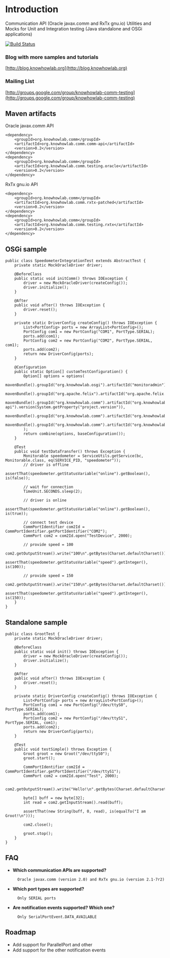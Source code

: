 # Introduction

Communication API (Oracle javax.comm and RxTx gnu.io) Utilities and Mocks
for Unit and Integration testing (Java standalone and OSGi applications)

[![Build Status](https://travis-ci.org/knowhowlab/org.knowhowlab.comm.testing.svg?branch=master)](https://travis-ci.org/knowhowlab/org.knowhowlab.comm.testing)

### Blog with more samples and tutorials

[http://blog.knowhowlab.org](http://blog.knowhowlab.org)

### Mailing List

[http://groups.google.com/group/knowhowlab-comm-testing](http://groups.google.com/group/knowhowlab-comm-testing)

## Maven artifacts

Oracle javax.comm API

    <dependency>
        <groupId>org.knowhowlab.comm</groupId>
        <artifactId>org.knowhowlab.comm.comm-api</artifactId>
        <version>0.2</version>
    </dependency>
    <dependency>
        <groupId>org.knowhowlab.comm</groupId>
        <artifactId>org.knowhowlab.comm.testing.oracle</artifactId>
        <version>0.2</version>
    </dependency>

RxTx gnu.io API

    <dependency>
        <groupId>org.knowhowlab.comm</groupId>
        <artifactId>org.knowhowlab.comm.rxtx-patched</artifactId>
        <version>0.2</version>
    </dependency>
    <dependency>
        <groupId>org.knowhowlab.comm</groupId>
        <artifactId>org.knowhowlab.comm.testing.rxtx</artifactId>
        <version>0.2</version>
    </dependency>

## OSGi sample

    public class SpeedometerIntegrationTest extends AbstractTest {
        private static MockOracleDriver driver;

        @BeforeClass
        public static void initComm() throws IOException {
            driver = new MockOracleDriver(createConfig());
            driver.initialize();
        }

        @After
        public void after() throws IOException {
            driver.reset();
        }

        private static DriverConfig createConfig() throws IOException {
            List<PortConfig> ports = new ArrayList<PortConfig>();
            PortConfig com1 = new PortConfig("COM1", PortType.SERIAL);
            ports.add(com1);
            PortConfig com2 = new PortConfig("COM2", PortType.SERIAL, com1);
            ports.add(com2);
            return new DriverConfig(ports);
        }

        @Configuration
        public static Option[] customTestConfiguration() {
            Option[] options = options(
                    mavenBundle().groupId("org.knowhowlab.osgi").artifactId("monitoradmin").version("1.0.2"),
                    mavenBundle().groupId("org.apache.felix").artifactId("org.apache.felix.scr").version("1.8.2"),
                    mavenBundle().groupId("org.knowhowlab.comm").artifactId("org.knowhowlab.comm.comm-api").version(System.getProperty("project.version")),
                    mavenBundle().groupId("org.knowhowlab.comm").artifactId("org.knowhowlab.comm.testing.oracle").version(System.getProperty("project.version")),
                    mavenBundle().groupId("org.knowhowlab.comm").artifactId("org.knowhowlab.comm.testing.it.osgi.oracle").version(System.getProperty("project.version"))
            );
            return combine(options, baseConfiguration());
        }

        @Test
        public void testDataTransfer() throws Exception {
            Monitorable speedometer = ServiceUtils.getService(bc, Monitorable.class, eq(SERVICE_PID, "speedometer"));
            // driver is offline
            assertThat(speedometer.getStatusVariable("online").getBoolean(), is(false));

            // wait for connection
            TimeUnit.SECONDS.sleep(2);

            // driver is online
            assertThat(speedometer.getStatusVariable("online").getBoolean(), is(true));

            // connect test device
            CommPortIdentifier com2Id = CommPortIdentifier.getPortIdentifier("COM2");
            CommPort com2 = com2Id.open("TestDevice", 2000);

            // provide speed = 100
            com2.getOutputStream().write("100\n".getBytes(Charset.defaultCharset()));
            assertThat(speedometer.getStatusVariable("speed").getInteger(), is(100));

            // provide speed = 150
            com2.getOutputStream().write("150\n".getBytes(Charset.defaultCharset()));
            assertThat(speedometer.getStatusVariable("speed").getInteger(), is(150));
        }
    }


## Standalone sample

    public class GrootTest {
        private static MockOracleDriver driver;

        @BeforeClass
        public static void init() throws IOException {
            driver = new MockOracleDriver(createConfig());
            driver.initialize();
        }

        @After
        public void after() throws IOException {
            driver.reset();
        }

        private static DriverConfig createConfig() throws IOException {
            List<PortConfig> ports = new ArrayList<PortConfig>();
            PortConfig com1 = new PortConfig("/dev/ttyS0", PortType.SERIAL);
            ports.add(com1);
            PortConfig com2 = new PortConfig("/dev/ttyS1", PortType.SERIAL, com1);
            ports.add(com2);
            return new DriverConfig(ports);
        }

        @Test
        public void testSimple() throws Exception {
            Groot groot = new Groot("/dev/ttyS0");
            groot.start();

            CommPortIdentifier com2Id = CommPortIdentifier.getPortIdentifier("/dev/ttyS1");
            CommPort com2 = com2Id.open("Test", 2000);

            com2.getOutputStream().write("Hello!\n".getBytes(Charset.defaultCharset()));

            byte[] buff = new byte[32];
            int read = com2.getInputStream().read(buff);

            assertThat(new String(buff, 0, read), is(equalTo("I am Groot!\n")));

            com2.close();

            groot.stop();
        }
    }

## FAQ

* **Which communication APIs are supported?**

        Oracle javax.comm (version 2.0) and RxTx gnu.io (version 2.1-7r2)

* **Which port types are supported?**

        Only SERIAL ports

* **Are notification events supported? Which one?**

        Only SerialPortEvent.DATA_AVAILABLE

## Roadmap

* Add support for ParallelPort and other
* Add support for the other notification events